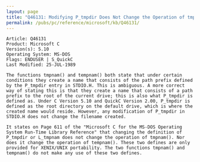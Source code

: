 ```yaml
---
layout: page
title: "Q46131: Modifying P_tmpdir Does Not Change the Operation of tmpnam()"
permalink: /pubs/pc/reference/microsoft/kb/Q46131/
---
```


	Article: Q46131
	Product: Microsoft C
	Version(s): 5.10
	Operating System: MS-DOS
	Flags: ENDUSER | S_QuickC
	Last Modified: 25-JUL-1989
	
	The functions tmpnam() and tempnam() both state that under certain
	conditions they create a name that consists of the path prefix defined
	by the P_tmpdir entry in STDIO.H. This is ambiguous. A more correct
	way of stating this is that they create a name that consists of a path
	prefix to the root of the current drive; this is also what P_tmpdir is
	defined as. Under C Version 5.10 and QuickC Version 2.00, P_tmpdir is
	defined as the root directory on the default drive, which is where the
	created name would reside. However, any modification of P_tmpdir in
	STDIO.H does not change the filename created.
	
	It states on Page 611 of the "Microsoft C for the MS-DOS Operating
	System Run-Time Library Reference" that changing the definition of
	P_tmpdir or L_tmpnam does not change the operation of tmpnam(). Nor
	does it change the operation of tempnam(). These two defines are only
	provided for XENIX/UNIX portability. The two functions tmpnam() and
	tempnam() do not make any use of these two defines.
